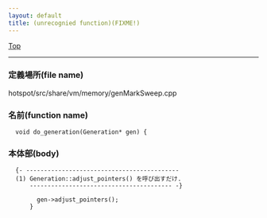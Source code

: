 ```yaml
---
layout: default
title: (unrecognied function)(FIXME!)
---
```

[Top](../index.html)

--- 
### 定義場所(file name)
hotspot/src/share/vm/memory/genMarkSweep.cpp

### 名前(function name)
```
  void do_generation(Generation* gen) {
```

### 本体部(body)
```
  {- -------------------------------------------
  (1) Generation::adjust_pointers() を呼び出すだけ.
      ---------------------------------------- -}

	    gen->adjust_pointers();
	  }
	
```


